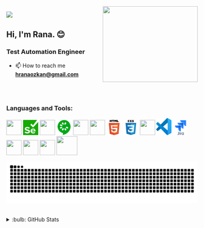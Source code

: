 <img src="https://camo.githubusercontent.com/f7d7328af6a0ad1cad4f9a718ea31950c57799fa4598d14de9d11925fadd84b3/68747470733a2f2f6d69726f2e6d656469756d2e636f6d2f6d61782f3837352f302a4b32574c4d5445784c79696461374f522e676966" align ='right' width ="250" height ="200" />

![](https://komarev.com/ghpvc/?username=RanaOzkan&color=green)

## Hi, I'm Rana. :blush:

### Test Automation Engineer

- 📫 How to reach me **hranaozkan@gmail.com**

<br />
<br />

<h3 align="left">Languages and Tools:</h3>

<code><a href="https://www.java.com/" target="_blank"><img width="40" height="40" src="https://www.pngplay.com/wp-content/uploads/9/Java-PNG-Clipart-Background.png"></a></code>
<code><a href="https://www.selenium.dev/" target="_blank"><img height="40" src="https://raw.githubusercontent.com/github/explore/5b3600551e122a3277c2c5368af2ad5725ffa9a1/topics/selenium/selenium.png"></a></code>
<code><a href="https://testng.org/doc/" target="_blank"><img width="40" height="40" src="https://camo.githubusercontent.com/c2ee76a6a7c7a90255d20239a45e72a3cd9e13e865de3189cb16c473d2e356f0/68747470733a2f2f626c6f67732e70657266696369656e742e636f6d2f66696c65732f323031342f30382f546573744e472e706e67"></a></code>
<code><a href="https://cucumber.io/" target="_blank"><img width="40" height="40" src="https://github.com/devicons/devicon/blob/master/icons/cucumber/cucumber-plain.svg"></a></code>
<code><a href="https://www.api.com" target="_blank"><img width="40" height="40" src="https://www.kindpng.com/picc/m/18-187491_api-transparent-logo-hd-png-download.png"></a></code>
<code><a href="https://swagger.io/" target="_blank"><img width="40" height="40" src="https://seeklogo.com/images/S/swagger-logo-A49F73BAF4-seeklogo.com.png"></a></code>
<code><a href="https://www.w3schools.com/html/" target="_blank"><img width="40" height="40" src="https://raw.githubusercontent.com/github/explore/5b3600551e122a3277c2c5368af2ad5725ffa9a1/topics/html/html.png"></a></code>
<code><a target="_blank"><img width="40" height="40" src="https://raw.githubusercontent.com/devicons/devicon/master/icons/css3/css3-original-wordmark.svg"></a></code>
<code><a href="https://www.jetbrains.com/idea/features/" target="_blank"><img width="40" height="40" src="https://cdn.worldvectorlogo.com/logos/intellij-idea-1.svg"></a></code>
<code><a href="https://code.visualstudio.com/" target="_blank"><img width="40" height="45" src="https://raw.githubusercontent.com/github/explore/80688e429a7d4ef2fca1e82350fe8e3517d3494d/topics/visual-studio-code/visual-studio-code.png"></a></code>
<code><a target="_blank"><img width="40" height="40" src="https://raw.githubusercontent.com/devicons/devicon/master/icons/jira/jira-original-wordmark.svg"></a></code>
<code><a href="https://postman.com" target="_blank"><img width="40" height="40" src="https://www.vectorlogo.zone/logos/getpostman/getpostman-icon.svg"></a></code>
<code><a target="_blank"><img width="40" height="40" src="https://cdn.worldvectorlogo.com/logos/appium.svg"></a></code>
<code><a target="_blank"><img width="40" height="40" src="https://www.vectorlogo.zone/logos/git-scm/git-scm-icon.svg"></a></code>
<code><a href="https://github.com/RanaOzkan" target="_blank"><img width="55" height="50" src="https://www.vectorlogo.zone/logos/github/github-ar21.svg"></a></code>

![](https://github.com/BEPb/BEPb/raw/output/github-contribution-grid-snake.svg)

<br />

<details>
 <summary>:bulb: GitHub Stats</summary>
<img src ="https://github-readme-stats.vercel.app/api?username=RanaOzkan&theme=radical">

</deatails>

<br />

<details>
 <summary>:bulb: Most Use Languages</summary>
<img src ="https://github-readme-stats.vercel.app/api/top-langs/?username=RanaOzkan&layout=compact">

</deatails>
